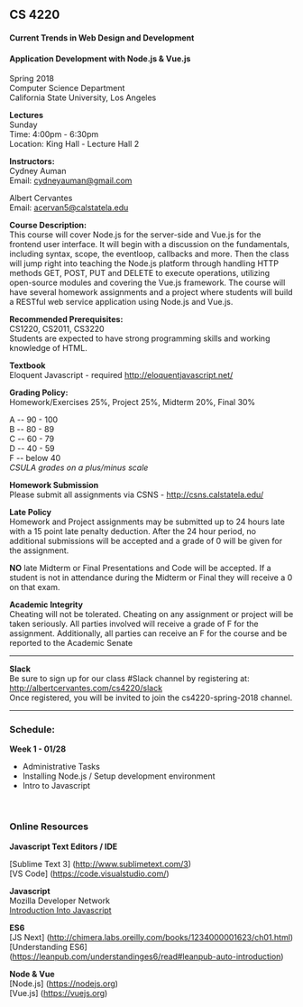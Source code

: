 ## CS 4220
#### Current Trends in Web Design and Development
#### Application Development with Node.js & Vue.js


Spring 2018 <br/>
Computer Science Department <br/>
California State University, Los Angeles


**Lectures** <br/>
Sunday <br/>
Time: 4:00pm - 6:30pm <br/>
Location: King Hall - Lecture Hall 2


**Instructors:** <br/>
Cydney Auman <br/>
Email: cydneyauman@gmail.com

Albert Cervantes <br/>
Email: acervan5@calstatela.edu


**Course Description:** <br/>
This course will cover Node.js for the server-side and Vue.js for the frontend user interface. It will begin with a discussion on the fundamentals, including syntax, scope, the eventloop, callbacks and more. Then the class will jump right into teaching the Node.js platform through handling HTTP methods GET, POST, PUT and DELETE to execute operations, utilizing open-source modules and covering the Vue.js framework.  The course will have several homework assignments and a project where students will build a RESTful web service application using Node.js and Vue.js.

**Recommended Prerequisites:** <br/>
CS1220, CS2011, CS3220 <br/>
Students are expected to have strong programming skills and working knowledge of HTML.

**Textbook** <br/>
Eloquent Javascript - required
http://eloquentjavascript.net/

**Grading Policy:** <br/>
Homework/Exercises 25%, Project 25%, Midterm 20%, Final 30%

A -- 90 - 100 <br/>
B -- 80 - 89 <br/>
C -- 60 - 79 <br/>
D -- 40 - 59 <br/>
F -- below 40 <br/>
*CSULA grades on a plus/minus scale*

**Homework Submission** <br />
Please submit all assignments via CSNS - http://csns.calstatela.edu/

**Late Policy** <br/>
Homework and Project assignments may be submitted up to 24 hours late with a 15 point late penalty deduction.  After the 24 hour period, no additional submissions will be accepted and a grade of 0 will be given for the assignment.

**NO** late Midterm or Final Presentations and Code will be accepted.  If a student is not in attendance during the Midterm or Final they will receive a 0 on that exam.

**Academic Integrity** <br/>
Cheating will not be tolerated. Cheating on any assignment or project will be taken seriously.
All parties involved will receive a grade of F for the assignment.  Additionally, all parties can receive an F for the course and be reported to the Academic Senate

<hr/>

**Slack** <br/>
Be sure to sign up for our class #Slack channel by registering at: http://albertcervantes.com/cs4220/slack <br/>
Once registered, you will be invited to join the cs4220-spring-2018 channel.

<hr/>

### Schedule:

**Week 1 - 01/28**
 - Administrative Tasks <br/>
 - Installing Node.js / Setup development environment
 - Intro to Javascript
 <br/>

### Online Resources

**Javascript Text Editors / IDE**

[Sublime Text 3] (http://www.sublimetext.com/3) <br/>
[VS Code] (https://code.visualstudio.com/)

**Javascript** <br/>
Mozilla Developer Network <br/>
[Introduction Into Javascript]( https://developer.mozilla.org/en-US/docs/Web/JavaScript/A_re-introduction_to_JavaScript) <br/>

**ES6** <br/>
[JS Next] (http://chimera.labs.oreilly.com/books/1234000001623/ch01.html) <br/>
[Understanding ES6] (https://leanpub.com/understandinges6/read#leanpub-auto-introduction) <br/>

**Node & Vue** <br/>
[Node.js] (https://nodejs.org) <br/>
[Vue.js] (https://vuejs.org)
